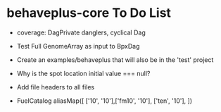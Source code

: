 # behaveplus-core To Do List

- coverage: DagPrivate danglers, cyclical Dag

- Test Full GenomeArray as input to BpxDag

- Create an examples/behaveplus that will also be in the 'test' project

- Why is the spot location initial value === null?

- Add file headers to all files

- FuelCatalog aliasMap([
  ['10', '10'],['fm10', '10'], ['ten', '10'],
])
